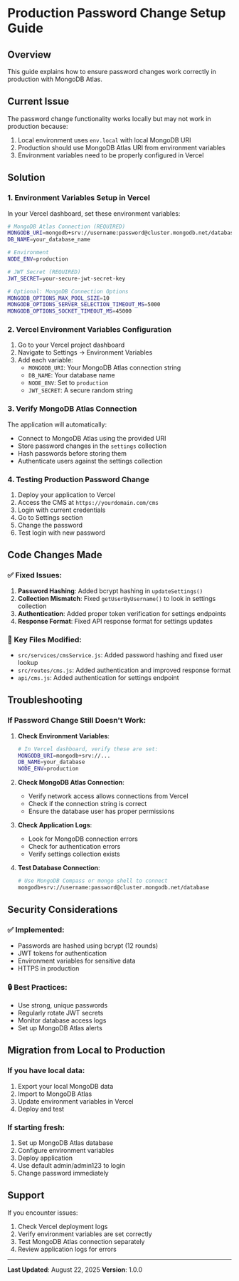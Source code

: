 # Production Password Change Setup Guide

## Overview
This guide explains how to ensure password changes work correctly in production with MongoDB Atlas.

## Current Issue
The password change functionality works locally but may not work in production because:
1. Local environment uses `env.local` with local MongoDB URI
2. Production should use MongoDB Atlas URI from environment variables
3. Environment variables need to be properly configured in Vercel

## Solution

### 1. Environment Variables Setup in Vercel

In your Vercel dashboard, set these environment variables:

```bash
# MongoDB Atlas Connection (REQUIRED)
MONGODB_URI=mongodb+srv://username:password@cluster.mongodb.net/database?retryWrites=true&w=majority
DB_NAME=your_database_name

# Environment
NODE_ENV=production

# JWT Secret (REQUIRED)
JWT_SECRET=your-secure-jwt-secret-key

# Optional: MongoDB Connection Options
MONGODB_OPTIONS_MAX_POOL_SIZE=10
MONGODB_OPTIONS_SERVER_SELECTION_TIMEOUT_MS=5000
MONGODB_OPTIONS_SOCKET_TIMEOUT_MS=45000
```

### 2. Vercel Environment Variables Configuration

1. Go to your Vercel project dashboard
2. Navigate to Settings → Environment Variables
3. Add each variable:
   - `MONGODB_URI`: Your MongoDB Atlas connection string
   - `DB_NAME`: Your database name
   - `NODE_ENV`: Set to `production`
   - `JWT_SECRET`: A secure random string

### 3. Verify MongoDB Atlas Connection

The application will automatically:
- Connect to MongoDB Atlas using the provided URI
- Store password changes in the `settings` collection
- Hash passwords before storing them
- Authenticate users against the settings collection

### 4. Testing Production Password Change

1. Deploy your application to Vercel
2. Access the CMS at `https://yourdomain.com/cms`
3. Login with current credentials
4. Go to Settings section
5. Change the password
6. Test login with new password

## Code Changes Made

### ✅ Fixed Issues:
1. **Password Hashing**: Added bcrypt hashing in `updateSettings()`
2. **Collection Mismatch**: Fixed `getUserByUsername()` to look in settings collection
3. **Authentication**: Added proper token verification for settings endpoints
4. **Response Format**: Fixed API response format for settings updates

### 🔧 Key Files Modified:
- `src/services/cmsService.js`: Added password hashing and fixed user lookup
- `src/routes/cms.js`: Added authentication and improved response format
- `api/cms.js`: Added authentication for settings endpoint

## Troubleshooting

### If Password Change Still Doesn't Work:

1. **Check Environment Variables**:
   ```bash
   # In Vercel dashboard, verify these are set:
   MONGODB_URI=mongodb+srv://...
   DB_NAME=your_database
   NODE_ENV=production
   ```

2. **Check MongoDB Atlas Connection**:
   - Verify network access allows connections from Vercel
   - Check if the connection string is correct
   - Ensure the database user has proper permissions

3. **Check Application Logs**:
   - Look for MongoDB connection errors
   - Check for authentication errors
   - Verify settings collection exists

4. **Test Database Connection**:
   ```bash
   # Use MongoDB Compass or mongo shell to connect
   mongodb+srv://username:password@cluster.mongodb.net/database
   ```

## Security Considerations

### ✅ Implemented:
- Passwords are hashed using bcrypt (12 rounds)
- JWT tokens for authentication
- Environment variables for sensitive data
- HTTPS in production

### 🔒 Best Practices:
- Use strong, unique passwords
- Regularly rotate JWT secrets
- Monitor database access logs
- Set up MongoDB Atlas alerts

## Migration from Local to Production

### If you have local data:
1. Export your local MongoDB data
2. Import to MongoDB Atlas
3. Update environment variables in Vercel
4. Deploy and test

### If starting fresh:
1. Set up MongoDB Atlas database
2. Configure environment variables
3. Deploy application
4. Use default admin/admin123 to login
5. Change password immediately

## Support

If you encounter issues:
1. Check Vercel deployment logs
2. Verify environment variables are set correctly
3. Test MongoDB Atlas connection separately
4. Review application logs for errors

---

**Last Updated**: August 22, 2025
**Version**: 1.0.0
